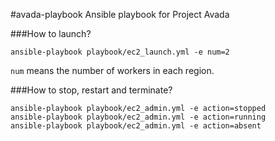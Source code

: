 #avada-playbook
Ansible playbook for Project Avada



###How to launch?
  
    ansible-playbook playbook/ec2_launch.yml -e num=2

`num` means the number of workers in each region.


###How to stop, restart and terminate?

    ansible-playbook playbook/ec2_admin.yml -e action=stopped
    ansible-playbook playbook/ec2_admin.yml -e action=running
    ansible-playbook playbook/ec2_admin.yml -e action=absent

